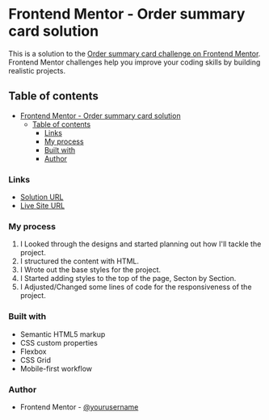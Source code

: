 # Frontend Mentor - Order summary card solution

This is a solution to the [Order summary card challenge on Frontend Mentor](https://www.frontendmentor.io/challenges/order-summary-component-QlPmajDUj). Frontend Mentor challenges help you improve your coding skills by building realistic projects. 

## Table of contents
- [Frontend Mentor - Order summary card solution](#frontend-mentor---order-summary-card-solution)
  - [Table of contents](#table-of-contents)
    - [Links](#links)
    - [My process](#my-process)
    - [Built with](#built-with)
    - [Author](#author)

### Links

- [Solution URL](https://www.frontendmentor.io/solutions/order-summary-component-html-css-flexbox-css-grid-_uqjrs63Wt)
- [Live Site URL](https://order-summary-component-inky-omega.vercel.app/)

### My process

1. I Looked through the designs and started planning out how I'll tackle the project.
2. I structured the content with HTML.
3. I Wrote out the base styles for the project.
4. I Started adding styles to the top of the page, Secton by Section.
5. I Adjusted/Changed some lines of code for the responsiveness of the project.

### Built with

- Semantic HTML5 markup
- CSS custom properties
- Flexbox
- CSS Grid
- Mobile-first workflow

### Author

- Frontend Mentor - [@yourusername](https://www.frontendmentor.io/profile/yourusername)

